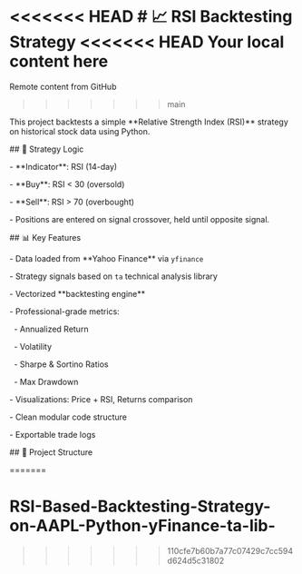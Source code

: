 <<<<<<< HEAD
\# 📈 RSI Backtesting Strategy
<<<<<<< HEAD
Your local content here
=======
Remote content from GitHub
>>>>>>> main



This project backtests a simple \*\*Relative Strength Index (RSI)\*\* strategy on historical stock data using Python.



\## 📌 Strategy Logic



\- \*\*Indicator\*\*: RSI (14-day)

\- \*\*Buy\*\*: RSI < 30 (oversold)

\- \*\*Sell\*\*: RSI > 70 (overbought)

\- Positions are entered on signal crossover, held until opposite signal.



\## 📊 Key Features



\- Data loaded from \*\*Yahoo Finance\*\* via `yfinance`

\- Strategy signals based on `ta` technical analysis library

\- Vectorized \*\*backtesting engine\*\*

\- Professional-grade metrics:

&nbsp; - Annualized Return

&nbsp; - Volatility

&nbsp; - Sharpe \& Sortino Ratios

&nbsp; - Max Drawdown

\- Visualizations: Price + RSI, Returns comparison

\- Clean modular code structure

\- Exportable trade logs



\## 📁 Project Structure





=======
# RSI-Based-Backtesting-Strategy-on-AAPL-Python-yFinance-ta-lib-
>>>>>>> 110cfe7b60b7a77c07429c7cc594d624d5c31802
